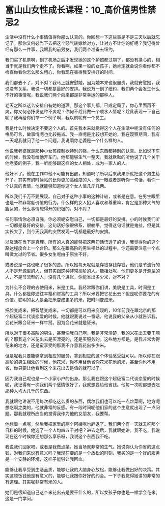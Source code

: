 # 富山山女性成长课程：10_高价值男性禁忌2

生活中没有什么小事情值得你那么认真的。你回想一下这些事是不是三天以后就忘记了。那你又何必当下去把这个怒气转嫁给对方，让对方不计你的好呢？我记得曾经有那么一件事，我跟我的前男友，我们两个准备去纽约。

我们买了机票啊，到了机场之后才发现她的这个护照都过期了，都没有换心的，相当于就是我们两个走不了。你看啊，如果一般的女孩子，她肯定就会说你看你都不检查你看你怎么那么粗心，你看现在害得我安排好的时间。

我们都去不了，对不对？我马上就安慰她，因为她本来也很自责，我就安慰她，我说没有关系，我说一切都是最好的安排。我说万一到了纽约，我们两个会发生什么不好的事情呢，我说我们两个向来都是非常幸运的那种人。

老天之所以这么安排自有她的道理。那这个事儿都。已成定局了，你心里面再不爽，你又何必抒发这种不爽呢？你何不趁此做一个顺水人情呢？趁此表现一下自己呢？我再给你们举一个例子啊，我以前呢有一个员工。

我是什么时候决定不要这个人的。首先我本来就觉得这个人在生活中呢没有任何的格局可言，做事情呢也比较拖沓。我一直呢是比较想开她的。我在观察期间，我有一天呢我就问了他一个问题。我说啊你老婆是一个什么样的人。

他说我老婆就是那种小女孩控制欲特别的强，什么东西都特别的认真。比如说下车的时候，我没有给他开车门，他都能够生气一整天，我就默默的听他说了几个关于他老婆的例子，我一听能够跟这样的女人相处，成为一家人的人。

他好不了。他在工作中他不可能有出醒，知道吗？所以后来我果断就把这个男生给开了。其实有的时候站的比你更加高维度的人，他一眼或者是听你一句话，看你一个认真的表情，他就能够知道你这个女人值几斤几两。

所以我们千万不要展现。自己对于这种小事的这种计较，或者是在意。在男生眼里也是一种非常低价值的行为。什么样的女人招人喜欢和尊重嘛，肯定是那种大气的豁达的，什么事情想得开的积极的，对不对？

任何事情你必须自强，你必须呃安慰自己，一切都是最好的安排。小的时候我们听一切都是最好的安排，这句话好像很佛系，很躺平，觉得这句话就是鬼扯，但是其实长大了，到今天我真的突然发现一切都是最好的安排。

以及活在当下是真理。所有的人真的能够把这两句话悟透了的话，我觉得你的这个豁达程度会上一个台阶。那么在跟高阶的男生相处的过程中，你还需要注意一个点叫做太过的节省。很多女生呢由于原生不好。

或者说是一路也吃了很多的苦。所以她每天呢就是存钱存钱存钱，他们是节流行的人不是开源型的人，但其实跟这种非常高阶的人。能相处呢，他们更多是开源型的人，不是节流型的人，没有几个进账，你能省出多少米，对不对？

为什么不合理的去使用米，米是工具。我经常跟你们讲，美貌是工具，时间是工具。什么都是你通往幸福和财富的工具？所以米要把它花出去？但是呢你要花的有价值。聪明的女人是会把米变成更多的米，把时间变成米。

把脸变成米，把智慧变成米，一切都是可以用来变现的，10年前我在跟北京的那个超级富二代谈恋爱的时候，他就跟我说过一番话，他说我的父亲从小就告诉我，会花米跟会证米一样牛掰。因为会花米就是证米。

所以对于很多高阶的男生，甚至像我自己啊，我是非常清楚，我的米花出去要干嘛的？那我这个米花出去是买漂亮的，还是买服务的。这些地方都是。是我非常舍得花米的地方，还是蛮享受的那我不介意我花出多少米。

但是呢我只要能够拿到相应的服务，拿到相应的这个体验感受就可以。所以你在跟高阶的男生相处的时候，他花米，你不用替他省你花米花他的米，甚至你也不用省，你只要让他看到这个米花出去是值的就可以了。

因为我自己呢也是一个小家小户的出身。那么我在跟这个超级富二代谈恋爱的时候呢，我记得有一次我们两个感情很好了，我就想要给他省钱。他每一次呢都想去吃那种人均大几千的东西。

我就跟他讲说不用每次都吃这么贵的东西，偶尔我们也可以吃一点炒菜啊，地方呢想吃啊之类的，他就非常的反感。有一段时间呢他们家的这个生意就出现了一点问题。那我就理所应当的觉得我作为他的女朋友，我要帮。

他想着一点呢，然后我把家里的两个阿姨呢也辞退了。我们两个有一天就去吃那个日料的时候，他选了一个人均四五千对吧？进去之后，我就跟她讲，我不吃，我说现在这个时候你还想那么享乐呀，我说这个东西我不吃。

我说我们回家吧，或者是我做点菜。她当场就非常的生气。她说你认为你省的这点钱，对我们来说有意义吗？我现在要的是一个放松的时刻，我买的是一个好的服务是一个安静的环境，这样子能够让我回血。

能够让我享受到生活品质，能够让我的大脑身心放松，能够让我做出好的决策。其实这顿饭钱他是有意义的，能够让我跟你好好的约会。一下子我觉得她讲的非常的有道理。其实呢非常有米的人。

她们是很知道自己这个米花出去是要干什么的，所以女孩子你也是一样学会花米。这是一门学问。
